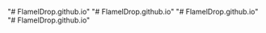 "# FlamelDrop.github.io" 
"# FlamelDrop.github.io" 
"# FlamelDrop.github.io" 
"# FlamelDrop.github.io" 
